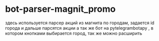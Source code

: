 # bot-parser-magnit_promo
здесь используется парсер акций из магнита по городам, задается id города и дальше парсятся акции
а так же бот на pytelegrambotapy , в котором кнопками выбирается город, так же можно расширить
